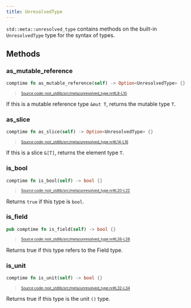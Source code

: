```yaml
---
title: UnresolvedType
---
```


`std::meta::unresolved_type` contains methods on the built-in `UnresolvedType` type for the syntax of types.

## Methods

### as_mutable_reference

```rust title="as_mutable_reference" showLineNumbers 
comptime fn as_mutable_reference(self) -> Option<UnresolvedType> {}
```
> <sup><sub><a href="https://github.com/noir-lang/noir/blob/master/noir_stdlib/src/meta/unresolved_type.nr#L8-L10" target="_blank" rel="noopener noreferrer">Source code: noir_stdlib/src/meta/unresolved_type.nr#L8-L10</a></sub></sup>


If this is a mutable reference type `&mut T`, returns the mutable type `T`.

### as_slice

```rust title="as_slice" showLineNumbers 
comptime fn as_slice(self) -> Option<UnresolvedType> {}
```
> <sup><sub><a href="https://github.com/noir-lang/noir/blob/master/noir_stdlib/src/meta/unresolved_type.nr#L14-L16" target="_blank" rel="noopener noreferrer">Source code: noir_stdlib/src/meta/unresolved_type.nr#L14-L16</a></sub></sup>


If this is a slice `&[T]`, returns the element type `T`.

### is_bool

```rust title="is_bool" showLineNumbers 
comptime fn is_bool(self) -> bool {}
```
> <sup><sub><a href="https://github.com/noir-lang/noir/blob/master/noir_stdlib/src/meta/unresolved_type.nr#L20-L22" target="_blank" rel="noopener noreferrer">Source code: noir_stdlib/src/meta/unresolved_type.nr#L20-L22</a></sub></sup>


Returns `true` if this type is `bool`.

### is_field

```rust title="is_field" showLineNumbers 
pub comptime fn is_field(self) -> bool {}
```
> <sup><sub><a href="https://github.com/noir-lang/noir/blob/master/noir_stdlib/src/meta/unresolved_type.nr#L26-L28" target="_blank" rel="noopener noreferrer">Source code: noir_stdlib/src/meta/unresolved_type.nr#L26-L28</a></sub></sup>


Returns true if this type refers to the Field type.

### is_unit

```rust title="is_unit" showLineNumbers 
comptime fn is_unit(self) -> bool {}
```
> <sup><sub><a href="https://github.com/noir-lang/noir/blob/master/noir_stdlib/src/meta/unresolved_type.nr#L32-L34" target="_blank" rel="noopener noreferrer">Source code: noir_stdlib/src/meta/unresolved_type.nr#L32-L34</a></sub></sup>


Returns true if this type is the unit `()` type.
